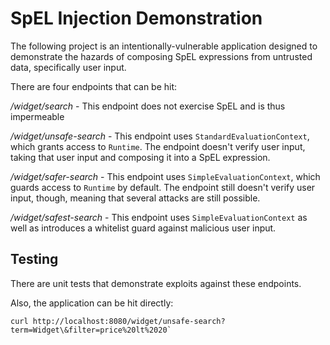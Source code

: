SpEL Injection Demonstration
===

The following project is an intentionally-vulnerable application designed to demonstrate
the hazards of composing SpEL expressions from untrusted data, specifically user input.

There are four endpoints that can be hit:

*/widget/search* - This endpoint does not exercise SpEL and is thus impermeable

*/widget/unsafe-search* - This endpoint uses `StandardEvaluationContext`, which grants access
to `Runtime`. The endpoint doesn't verify user input, taking that user input and composing it
into a SpEL expression.

*/widget/safer-search* - This endpoint uses `SimpleEvaluationContext`, which guards access to
`Runtime` by default. The endpoint still doesn't verify user input, though, meaning that several
attacks are still possible.

*/widget/safest-search* - This endpoint uses `SimpleEvaluationContext` as well as introduces a
whitelist guard against malicious user input.

Testing
----

There are unit tests that demonstrate exploits against these endpoints.

Also, the application can be hit directly:

```
curl http://localhost:8080/widget/unsafe-search?term=Widget\&filter=price%20lt%2020`
```
